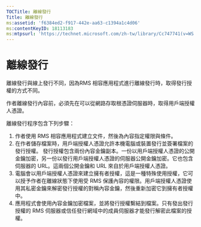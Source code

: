 ```yaml
---
TOCTitle: 離線發行
Title: 離線發行
ms:assetid: 'f6384ed2-f917-442e-aa63-c1394a1c4d06'
ms:contentKeyID: 18113183
ms:mtpsurl: 'https://technet.microsoft.com/zh-tw/library/Cc747741(v=WS.10)'
---
```


離線發行
========

離線發行與線上發行不同，因為RMS 相容應用程式進行離線發行時，取得發行授權的方式不同。

作者離線發行內容前，必須先在可以從網路存取根憑證伺服器時，取得用戶端授權人憑證。

離線發行程序包含下列步驟：

1.  作者使用 RMS 相容應用程式建立文件，然後為內容指定權限與條件。
2.  在作者儲存檔案時，用戶端授權人憑證允許本機電腦或裝置發行並簽署檔案的發行授權。
    發行授權包含兩份內容金鑰副本。一份以用戶端授權人憑證的公開金鑰加密，另一份以發行用戶端授權人憑證的伺服器公開金鑰加密。它也包含伺服器的 URL。這兩個公開金鑰和 URL 來自於用戶端授權人憑證。
3.  電腦會以用戶端授權人憑證來建立擁有者授權，這是一種特殊使用授權，它可以授予作者在離線狀態下使用受 RMS 保護內容的權限。用戶端授權人憑證使用其私密金鑰來解密發行授權的對稱內容金鑰，然後重新加密它到擁有者授權中。
4.  應用程式會使用內容金鑰加密檔案，並將發行授權繫結到檔案。只有發出發行授權的 RMS 伺服器或信任發行網域中的成員伺服器才能發行解密此檔案的授權。

